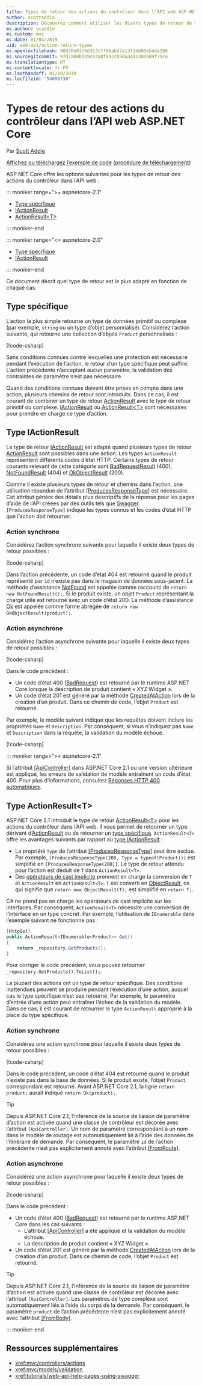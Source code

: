 ```yaml
---
title: Types de retour des actions du contrôleur dans l’API web ASP.NET Core
author: scottaddie
description: Découvrez comment utiliser les divers types de retour de méthode des actions du contrôleur dans une API Web ASP.NET Core.
ms.author: scaddie
ms.custom: mvc
ms.date: 01/04/2019
uid: web-api/action-return-types
ms.openlocfilehash: 98d70e0379d353cff98a6d7a13f2dd00eb4da206
ms.sourcegitcommit: 97d7a00bd39c83a8f6bccb9daa44130a509f75ce
ms.translationtype: HT
ms.contentlocale: fr-FR
ms.lasthandoff: 01/08/2019
ms.locfileid: "54098730"
---
```

# <a name="controller-action-return-types-in-aspnet-core-web-api"></a>Types de retour des actions du contrôleur dans l’API web ASP.NET Core

Par [Scott Addie](https://github.com/scottaddie)

[Affichez ou téléchargez l’exemple de code](https://github.com/aspnet/Docs/tree/master/aspnetcore/web-api/action-return-types/samples) ([procédure de téléchargement](xref:index#how-to-download-a-sample))

ASP.NET Core offre les options suivantes pour les types de retour des actions du contrôleur dans l’API web :

::: moniker range=">= aspnetcore-2.1"

* [Type spécifique](#specific-type)
* [IActionResult](#iactionresult-type)
* [ActionResult\<T>](#actionresultt-type)

::: moniker-end

::: moniker range="<= aspnetcore-2.0"

* [Type spécifique](#specific-type)
* [IActionResult](#iactionresult-type)

::: moniker-end

Ce document décrit quel type de retour est le plus adapté en fonction de chaque cas.

## <a name="specific-type"></a>Type spécifique

L’action la plus simple retourne un type de données primitif ou complexe (par exemple, `string` ou un type d’objet personnalisé). Considérez l’action suivante, qui retourne une collection d’objets `Product` personnalisés :

[!code-csharp[](../web-api/action-return-types/samples/WebApiSample.Api.21/Controllers/ProductsController.cs?name=snippet_Get)]

Sans conditions connues contre lesquelles une protection est nécessaire pendant l’exécution de l’action, le retour d’un type spécifique peut suffire. L’action précédente n’acceptant aucun paramètre, la validation des contraintes de paramètre n’est pas nécessaire.

Quand des conditions connues doivent être prises en compte dans une action, plusieurs chemins de retour sont introduits. Dans ce cas, il est courant de combiner un type de retour [ActionResult](/dotnet/api/microsoft.aspnetcore.mvc.actionresult) avec le type de retour primitif ou complexe. [IActionResult](#iactionresult-type) ou [ActionResult\<T>](#actionresultt-type) sont nécessaires pour prendre en charge ce type d’action.

## <a name="iactionresult-type"></a>Type IActionResult

Le type de retour [IActionResult](/dotnet/api/microsoft.aspnetcore.mvc.iactionresult) est adapté quand plusieurs types de retour [ActionResult](/dotnet/api/microsoft.aspnetcore.mvc.actionresult) sont possibles dans une action. Les types `ActionResult` représentent différents codes d’état HTTP. Certains types de retour courants relevant de cette catégorie sont [BadRequestResult](/dotnet/api/microsoft.aspnetcore.mvc.badrequestresult) (400), [NotFoundResult](/dotnet/api/microsoft.aspnetcore.mvc.notfoundresult) (404) et [OkObjectResult](/dotnet/api/microsoft.aspnetcore.mvc.okobjectresult) (200).

Comme il existe plusieurs types de retour et chemins dans l’action, une utilisation répandue de l’attribut [[ProducesResponseType]](/dotnet/api/microsoft.aspnetcore.mvc.producesresponsetypeattribute.-ctor) est nécessaire. Cet attribut génère des détails plus descriptifs de la réponse pour les pages d’aide de l’API créées par des outils tels que [Swagger](/aspnet/core/tutorials/web-api-help-pages-using-swagger). `[ProducesResponseType]` indique les types connus et les codes d’état HTTP que l’action doit retourner.

### <a name="synchronous-action"></a>Action synchrone

Considérez l’action synchrone suivante pour laquelle il existe deux types de retour possibles :

[!code-csharp[](../web-api/action-return-types/samples/WebApiSample.Api.Pre21/Controllers/ProductsController.cs?name=snippet_GetById&highlight=8,11)]

Dans l’action précédente, un code d’état 404 est retourné quand le produit représenté par `id` n’existe pas dans le magasin de données sous-jacent. La méthode d’assistance [NotFound](/dotnet/api/microsoft.aspnetcore.mvc.controllerbase.notfound) est appelée comme raccourci de `return new NotFoundResult();`. Si le produit existe, un objet `Product` représentant la charge utile est retourné avec un code d’état 200. La méthode d’assistance [Ok](/dotnet/api/microsoft.aspnetcore.mvc.controllerbase.ok) est appelée comme forme abrégée de `return new OkObjectResult(product);`.

### <a name="asynchronous-action"></a>Action asynchrone

Considérez l’action asynchrone suivante pour laquelle il existe deux types de retour possibles :

[!code-csharp[](../web-api/action-return-types/samples/WebApiSample.Api.Pre21/Controllers/ProductsController.cs?name=snippet_CreateAsync&highlight=8,13)]

Dans le code précédent :

* Un code d’état 400 ([BadRequest](xref:Microsoft.AspNetCore.Mvc.ControllerBase.BadRequest*)) est retourné par le runtime ASP.NET Core lorsque la description de produit contient « XYZ Widget ».
* Un code d’état 201 est généré par la méthode [CreatedAtAction](xref:Microsoft.AspNetCore.Mvc.ControllerBase.CreatedAtAction*) lors de la création d’un produit. Dans ce chemin de code, l’objet `Product` est retourné.

Par exemple, le modèle suivant indique que les requêtes doivent inclure les propriétés `Name` et `Description`. Par conséquent, si vous n’indiquez pas `Name` et `Description` dans la requête, la validation du modèle échoue.

[!code-csharp[](../web-api/action-return-types/samples/WebApiSample.DataAccess/Models/Product.cs?name=snippet_ProductClass&highlight=5-6,8-9)]

::: moniker range=">= aspnetcore-2.1"

Si l’attribut [[ApiController]](xref:Microsoft.AspNetCore.Mvc.ApiControllerAttribute) dans ASP.NET Core 2.1 ou une version ultérieure est appliqué, les erreurs de validation de modèle entraînent un code d’état 400. Pour plus d’informations, consultez [Réponses HTTP 400 automatiques](xref:web-api/index#automatic-http-400-responses).

## <a name="actionresultt-type"></a>Type ActionResult\<T>

ASP.NET Core 2.1 introduit le type de retour [ActionResult\<T>](/dotnet/api/microsoft.aspnetcore.mvc.actionresult-1) pour les actions du contrôleur dans l’API web. Il vous permet de retourner un type dérivant d’[ActionResult](/dotnet/api/microsoft.aspnetcore.mvc.actionresult) ou de retourner un [type spécifique](#specific-type). `ActionResult<T>` offre les avantages suivants par rapport au [type IActionResult](#iactionresult-type) :

* La propriété `Type` de l’attribut [[ProducesResponseType]](/dotnet/api/microsoft.aspnetcore.mvc.producesresponsetypeattribute) peut être exclue. Par exemple, `[ProducesResponseType(200, Type = typeof(Product))]` est simplifié en `[ProducesResponseType(200)]`. Le type de retour attendu pour l’action est déduit de `T` dans `ActionResult<T>`.
* Des [opérateurs de cast implicite](/dotnet/csharp/language-reference/keywords/implicit) prennent en charge la conversion de `T` et `ActionResult` en `ActionResult<T>`. `T` est converti en [ObjectResult](/dotnet/api/microsoft.aspnetcore.mvc.objectresult), ce qui signifie que `return new ObjectResult(T);` est simplifié en `return T;`.

C# ne prend pas en charge les opérateurs de cast implicite sur les interfaces. Par conséquent, `ActionResult<T>` nécessite une conversion de l’interface en un type concret. Par exemple, l’utilisation de `IEnumerable` dans l’exemple suivant ne fonctionne pas :

```csharp
[HttpGet]
public ActionResult<IEnumerable<Product>> Get()
{
    return _repository.GetProducts();
}
```

Pour corriger le code précédent, vous pouvez retourner `_repository.GetProducts().ToList();`.

La plupart des actions ont un type de retour spécifique. Des conditions inattendues peuvent se produire pendant l’exécution d’une action, auquel cas le type spécifique n’est pas retourné. Par exemple, le paramètre d’entrée d’une action peut entraîner l’échec de la validation du modèle. Dans ce cas, il est courant de retourner le type `ActionResult` approprié à la place du type spécifique.

### <a name="synchronous-action"></a>Action synchrone

Considérez une action synchrone pour laquelle il existe deux types de retour possibles :

[!code-csharp[](../web-api/action-return-types/samples/WebApiSample.Api.21/Controllers/ProductsController.cs?name=snippet_GetById&highlight=8,11)]

Dans le code précédent, un code d’état 404 est retourné quand le produit n’existe pas dans la base de données. Si le produit existe, l’objet `Product` correspondant est retourné. Avant ASP.NET Core 2.1, la ligne `return product;` aurait indiqué `return Ok(product);`.

> [!TIP]
> Depuis ASP.NET Core 2.1, l’inférence de la source de liaison de paramètre d’action est activée quand une classe de contrôleur est décorée avec l’attribut `[ApiController]`. Un nom de paramètre correspondant à un nom dans le modèle de routage est automatiquement lié à l’aide des données de l’itinéraire de demande. Par conséquent, le paramètre `id` de l’action précédente n’est pas explicitement annoté avec l’attribut [[FromRoute]](/dotnet/api/microsoft.aspnetcore.mvc.fromrouteattribute).

### <a name="asynchronous-action"></a>Action asynchrone

Considérez une action asynchrone pour laquelle il existe deux types de retour possibles :

[!code-csharp[](../web-api/action-return-types/samples/WebApiSample.Api.21/Controllers/ProductsController.cs?name=snippet_CreateAsync&highlight=8,13)]

Dans le code précédent :

* Un code d’état 400 ([BadRequest](xref:Microsoft.AspNetCore.Mvc.ControllerBase.BadRequest*)) est retourné par le runtime ASP.NET Core dans les cas suivants :
  * L’attribut [[ApiController]](xref:Microsoft.AspNetCore.Mvc.ApiControllerAttribute) a été appliqué et la validation du modèle échoue.
  * La description de produit contient « XYZ Widget ».
* Un code d’état 201 est généré par la méthode [CreatedAtAction](xref:Microsoft.AspNetCore.Mvc.ControllerBase.CreatedAtAction*) lors de la création d’un produit. Dans ce chemin de code, l’objet `Product` est retourné.

> [!TIP]
> Depuis ASP.NET Core 2.1, l’inférence de la source de liaison de paramètre d’action est activée quand une classe de contrôleur est décorée avec l’attribut `[ApiController]`. Les paramètres de type complexe sont automatiquement liés à l’aide du corps de la demande. Par conséquent, le paramètre `product` de l’action précédente n’est pas explicitement annoté avec l’attribut [[FromBody]](/dotnet/api/microsoft.aspnetcore.mvc.frombodyattribute).

::: moniker-end

## <a name="additional-resources"></a>Ressources supplémentaires

* <xref:mvc/controllers/actions>
* <xref:mvc/models/validation>
* <xref:tutorials/web-api-help-pages-using-swagger>
